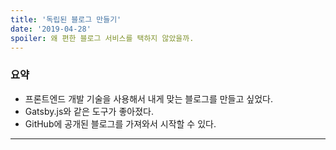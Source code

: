 ```yaml
---
title: '독립된 블로그 만들기'
date: '2019-04-28'
spoiler: 왜 편한 블로그 서비스를 택하지 않았을까.
---
```


### 요약

- 프론트엔드 개발 기술을 사용해서 내게 맞는 블로그를 만들고 싶었다.
- Gatsby.js와 같은 도구가 좋아졌다.
- GitHub에 공개된 블로그를 가져와서 시작할 수 있다.

---

